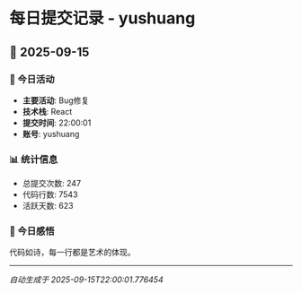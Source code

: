 # 每日提交记录 - yushuang

## 📅 2025-09-15

### 🎯 今日活动
- **主要活动**: Bug修复
- **技术栈**: React
- **提交时间**: 22:00:01
- **账号**: yushuang

### 📊 统计信息
- 总提交次数: 247
- 代码行数: 7543
- 活跃天数: 623

### 💭 今日感悟
代码如诗，每一行都是艺术的体现。

---
*自动生成于 2025-09-15T22:00:01.776454*
